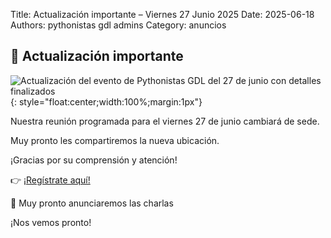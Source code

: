 Title: Actualización importante – Viernes 27 Junio 2025
Date: 2025-06-18
Authors: pythonistas gdl admins
Category: anuncios

## 📢 Actualización importante

![Actualización del evento de Pythonistas GDL del 27 de junio con detalles finalizados]({static}/images/270625/27_de_junio_actualizacion.png){: style="float:center;width:100%;margin:1px"}


Nuestra reunión programada para el viernes 27 de junio cambiará de sede.

Muy pronto les compartiremos la nueva ubicación.

¡Gracias por su comprensión y atención!

👉 [¡Regístrate aquí!](https://eventos.pythonistas-gdl.org/signup/2)

🎤 Muy pronto anunciaremos las charlas  


¡Nos vemos pronto!